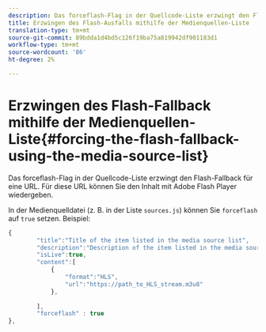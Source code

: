 ```yaml
---
description: Das forceflash-Flag in der Quellcode-Liste erzwingt den Flash-Fallback für eine URL. Für diese URL können Sie den Inhalt mit Adobe Flash Player wiedergeben.
title: Erzwingen des Flash-Ausfalls mithilfe der Medienquellen-Liste
translation-type: tm+mt
source-git-commit: 89bdda1d4bd5c126f19ba75a819942df901183d1
workflow-type: tm+mt
source-wordcount: '86'
ht-degree: 2%

---
```



# Erzwingen des Flash-Fallback mithilfe der Medienquellen-Liste{#forcing-the-flash-fallback-using-the-media-source-list}

Das forceflash-Flag in der Quellcode-Liste erzwingt den Flash-Fallback für eine URL. Für diese URL können Sie den Inhalt mit Adobe Flash Player wiedergeben.

In der Medienquelldatei (z. B. in der Liste `sources.js`) können Sie `forceflash` auf `true` setzen. Beispiel:

```js
{ 
        "title":"Title of the item listed in the media source list",
        "description":"Description of the item listed in the media source list",
        "isLive":true,
        "content":[ 
            { 
                "format":"HLS",
                "url":"https://path_to_HLS_stream.m3u8"
            },
 
        ],
        "forceflash" : true
},
```

